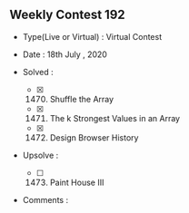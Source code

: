## Weekly Contest 192

* Type(Live or Virtual) : Virtual Contest

* Date : 18th July , 2020

* Solved :

    * [X] 1470. Shuffle the Array
    * [X] 1471. The k Strongest Values in an Array
    * [X] 1472. Design Browser History

* Upsolve :

    * [ ] 1473. Paint House III

* Comments :
